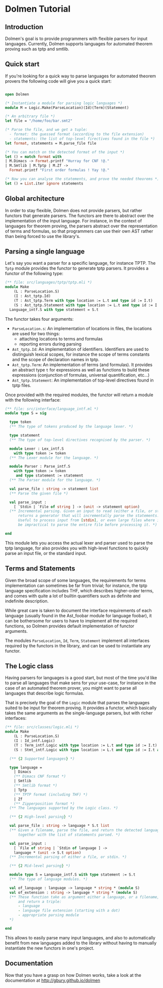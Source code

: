 # Dolmen Tutorial

## Introduction

Dolmen's goal is to provide programmers with flexible parsers for input languages.
Currently, Dolmen supports languages for automated theorem proving such as tptp
and smtlib.

## Quick start

If you're looking for a quick way to parse languages for automated theorem provers
the following code will give you a quick start:

```ocaml

open Dolmen

(* Instantiate a module for parsing logic languages *)
module M = Logic.Make(ParseLocation)(Id)(Term)(Statement)

(* An arbitrary file *)
let file = "/home/foo/bar.smt2"

(* Parse the file, and we get a tuple:
  - format: the guessed format (according to the file extension)
  - statements: the list of top-level firectives found in the file *)
let format, statements = M.parse_file file

(* You can match on the detected format of the input *)
let () = match format with
| M.Dimacs -> Format.printf "Hurray for CNF !@."
| M.Smtlib | M.Tptp | M.Zf ->
  Format.printf "First order formulas ! Yay !@."

(* Now you can analyse the statements, and prove the needed theorems *)
let () = List.iter ignore statements
```

## Global architecture

In order to stay flexible, Dolmen does not provide parsers, but rather functors
that generate parsers. The functors are there to abstract over the
implementation of the input language. For instance, in the context of languages
for theorem proving, the parsers abstract over the representation of terms
and formulas, so that programmers can use their own AST rather than being forced
to use the library's.

## Parsing a single language

Let's say you want a parser for a specific language, for instance TPTP.
The `Tptp` module provides the functor to generate tptp parsers.
It provides a functor of the following type:

```ocaml
(** file: src/languages/tptp/tptp.mli *)
module Make
    (L : ParseLocation.S)
    (I : Ast_tptp.Id)
    (T : Ast_tptp.Term with type location := L.t and type id := I.t)
    (S : Ast_tptp.Statement with type location := L.t and type id := I.t and type term := T.t) :
  Language_intf.S with type statement = S.t
```

The functor takes four arguments:
- `ParseLocation.s`: An implementation of locations in files,
  the locations are used for two things:
  - attaching locations to terms and formulas
  - reporting errors during parsing
- `Ast_tptp.Id`: An implementation of identifiers. Identifiers are
  used to distinguish lexical scopes, for instance the scope of terms
  constants and the scope of declaration names in tptp.
- `Ast_tptp.Term`: An implementation of terms (and formulas).
  It provides an abstract type `t` for expressions as well as functions
  to build these expressions (conjunction of formulas, universal quantification,
  etc...)
- `Ast_tptp.Statement`: An implementation of top-level directives
  found in tptp files.

Once provided with the required modules, the functor will return a module
with the following interface:

```ocaml
(** file: src/interface/language_intf.ml *)
module type S = sig

  type token
  (** The type of tokens produced by the language lexer. *)

  type statement
  (** The type of top-level directives recognised by the parser. *)

  module Lexer : Lex_intf.S
    with type token := token
  (** The Lexer module for the language. *)

  module Parser : Parse_intf.S
    with type token := token
     and type statement := statement
  (** The Parser module for the language. *)

  val parse_file : string -> statement list
  (** Parse the given file *)

  val parse_input :
    [ `Stdin | `File of string ] -> (unit -> statement option)
  (** Incremental parsing. Given an input to read (either a file, or stdin),
      returns a generator that will incrementally parse the statements.
      Useful to process input from [stdin], or even large files where it would
      be impractical to parse the entire file before processing it. *)

end
```

This module lets you access the actual lexer and parser used to parse the tptp
language, for also provides you with high-level functions to quickly parse an
input file, or the standard input.

## Terms and Statements

Given the broad scope of some languages, the requirements for terms implementation
can sometimes be far from trivial; for instance, the tptp language specification includes
THF, which describes higher-order terms, and comes with quite a lot of builtin
quantifiers such as definite and indefinite description.

While great care is taken to document the interface requirements of each language
(usually found in the Ast_foobar module for language foobar), it can be bothersome
for users to have to implement all the required functions, so Dolmen provides
default implementation of functor arguments.

The modules `ParseLocation`, `Id`, `Term`, `Statement` implement all
interfaces required by the functors in the library, and can be used to
instantiate any functor.

## The Logic class

Having parsers for languages is a good start, but most of the time you'd like
to parse all languages that make sens for your use-case, for instance in the
case of an automated theorem prover, you might want to parse all languages
that describe logic formulas.

That is precisely the goal of the `Logic` module that parses the languages
suited to be input for theorem proving. It provides a functor, which basically
takes the same arguments as the single-language parsers, but with richer
interfaces:

```ocaml
(** file: src/classes/logic.mli *)
module Make
    (L : ParseLocation.S)
    (I : Id_intf.Logic)
    (T : Term_intf.Logic with type location := L.t and type id := I.t)
    (S : Stmt_intf.Logic with type location := L.t and type id := I.t and type term := T.t): sig

  (** {2 Supported languages} *)

  type language =
    | Dimacs
    (** Dimacs CNF format *)
    | Smtlib
    (** Smtlib format *)
    | Tptp
    (** TPTP format (including THF) *)
    | Zf
    (** Zipperposition format *)
  (** The languages supported by the Logic class. *)

  (** {2 High-level parsing} *)

  val parse_file : string -> language * S.t list
  (** Given a filename, parse the file, and return the detected language
      together with the list of statements parsed. *)

  val parse_input :
    [ `File of string | `Stdin of language ] ->
    language * (unit -> S.t option)
  (** Incremental parsing of either a file, or stdin. *)

  (** {2 Mid-level parsing} *)

  module type S = Language_intf.S with type statement := S.t
  (** The type of language modules. *)

  val of_language : language -> language * string * (module S)
  val of_extension : string -> language * string * (module S)
  (** These function take as argument either a language, or a filename,
      and return a triple:
      - language
      - language file extension (starting with a dot)
      - appropriate parsing module
  *)

end
```

This allows to easily parse many input languages, and also to automatically
benefit from new languages added to the library without having to manually
instantiate the new functors in one's project.

## Documentation

Now that you have a grasp on how Dolmen works, take a look at the documentation at
<http://gbury.github.io/dolmen>



